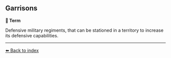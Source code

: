 ## Garrisons

**📑 Term**

Defensive military regiments, that can be stationed in a territory to increase its defensive capabilities.


----------
[⬅️ Back to index](../#6fe0_s)